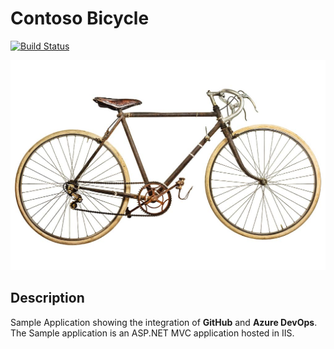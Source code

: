 ﻿# Contoso Bicycle
[![Build Status](https://dev.azure.com/contoso6719/ContosoBicycle/_apis/build/status/RandyPatterson.ContosoBicycle?branchName=main)](https://dev.azure.com/contoso6719/ContosoBicycle/_build/latest?definitionId=1&branchName=main)

![Logo](./images/bike.jpg)

## Description 
Sample Application showing the integration of **GitHub** and **Azure DevOps**.  
The Sample application is an ASP.NET MVC application hosted in IIS. 
